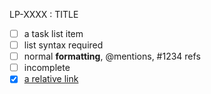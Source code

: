 LP-XXXX : TITLE

- [ ] a task list item
- [ ] list syntax required
- [ ] normal **formatting**, @mentions, #1234 refs
- [ ] incomplete
- [x] [a relative link](CONTRIBUTING.md)
